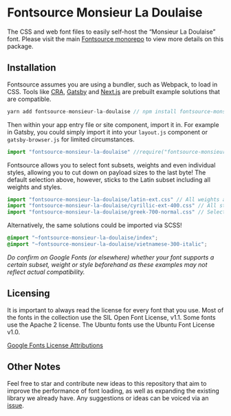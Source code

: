 # Fontsource Monsieur La Doulaise

The CSS and web font files to easily self-host the “Monsieur La Doulaise” font. Please visit the main [Fontsource monorepo](https://github.com/DecliningLotus/fontsource) to view more details on this package.

## Installation

Fontsource assumes you are using a bundler, such as Webpack, to load in CSS. Tools like [CRA](https://create-react-app.dev/), [Gatsby](https://www.gatsbyjs.org/) and [Next.js](https://nextjs.org/) are prebuilt example solutions that are compatible.

```javascript
yarn add fontsource-monsieur-la-doulaise // npm install fontsource-monsieur-la-doulaise
```

Then within your app entry file or site component, import it in. For example in Gatsby, you could simply import it into your `layout.js` component or `gatsby-browser.js` for limited circumstances.

```javascript
import "fontsource-monsieur-la-doulaise" //require("fontsource-monsieur-la-doulaise")
```

Fontsource allows you to select font subsets, weights and even individual styles, allowing you to cut down on payload sizes to the last byte! The default selection above, however, sticks to the Latin subset including all weights and styles.

```javascript
import "fontsource-monsieur-la-doulaise/latin-ext.css" // All weights and styles included.
import "fontsource-monsieur-la-doulaise/cyrillic-ext-400.css" // All styles included.
import "fontsource-monsieur-la-doulaise/greek-700-normal.css" // Select either normal or italic.
```

Alternatively, the same solutions could be imported via SCSS!

```scss
@import "~fontsource-monsieur-la-doulaise/index";
@import "~fontsource-monsieur-la-doulaise/vietnamese-300-italic";
```

_Do confirm on Google Fonts (or elsewhere) whether your font supports a certain subset, weight or style beforehand as these examples may not reflect actual compatibility._

## Licensing 

It is important to always read the license for every font that you use.
Most of the fonts in the collection use the SIL Open Font License, v1.1. Some fonts use the Apache 2 license. The Ubuntu fonts use the Ubuntu Font License v1.0.

[Google Fonts License Attributions](https://fonts.google.com/attribution)

## Other Notes

Feel free to star and contribute new ideas to this repository that aim to improve the performance of font loading, as well as expanding the existing library we already have. Any suggestions or ideas can be voiced via an [issue](https://github.com/DecliningLotus/fontsource/issues).

